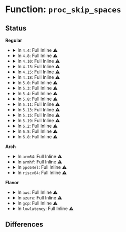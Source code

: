# Function: <code>proc_skip_spaces</code>

## Status
<b>Regular</b>
<ul>
<li>
<details>
<summary>In <code>4.4</code>: Full Inline ⚠️</summary>

**Collision:** Unique Static

**Inline:** Full

**Transformation:** False

**Instances:**

```
In kernel/sysctl.c (ffffffff810882ea)
Location: kernel/sysctl.c:1914
Inline: True
Inline callers:
  - kernel/sysctl.c:__do_proc_doulongvec_minmax
  - kernel/sysctl.c:__do_proc_doulongvec_minmax
  - kernel/sysctl.c:__do_proc_dointvec
  - kernel/sysctl.c:__do_proc_dointvec
```
</details>
</li>
<li>
<details>
<summary>In <code>4.8</code>: Full Inline ⚠️</summary>

**Collision:** Unique Static

**Inline:** Full

**Transformation:** False

**Instances:**

```
In kernel/sysctl.c (ffffffff8108bb2e)
Location: kernel/sysctl.c:2034
Inline: True
Inline callers:
  - kernel/sysctl.c:__do_proc_doulongvec_minmax
  - kernel/sysctl.c:__do_proc_doulongvec_minmax
  - kernel/sysctl.c:__do_proc_dointvec
  - kernel/sysctl.c:__do_proc_dointvec
```
</details>
</li>
<li>
<details>
<summary>In <code>4.10</code>: Full Inline ⚠️</summary>

**Collision:** Unique Static

**Inline:** Full

**Transformation:** False

**Instances:**

```
In kernel/sysctl.c (ffffffff81090a81)
Location: kernel/sysctl.c:2019
Inline: True
Inline callers:
  - kernel/sysctl.c:__do_proc_doulongvec_minmax
  - kernel/sysctl.c:__do_proc_doulongvec_minmax
  - kernel/sysctl.c:__do_proc_dointvec
  - kernel/sysctl.c:__do_proc_dointvec
```
</details>
</li>
<li>
<details>
<summary>In <code>4.13</code>: Full Inline ⚠️</summary>

**Collision:** Unique Static

**Inline:** Full

**Transformation:** False

**Instances:**

```
In kernel/sysctl.c (ffffffff8108d1ea)
Location: kernel/sysctl.c:2043
Inline: True
Inline callers:
  - kernel/sysctl.c:__do_proc_doulongvec_minmax
  - kernel/sysctl.c:__do_proc_doulongvec_minmax
  - kernel/sysctl.c:__do_proc_douintvec
  - kernel/sysctl.c:__do_proc_douintvec
  - kernel/sysctl.c:__do_proc_dointvec
  - kernel/sysctl.c:__do_proc_dointvec
```
</details>
</li>
<li>
<details>
<summary>In <code>4.15</code>: Full Inline ⚠️</summary>

**Collision:** Unique Static

**Inline:** Full

**Transformation:** False

**Instances:**

```
In kernel/sysctl.c (ffffffff81094b0a)
Location: kernel/sysctl.c:2035
Inline: True
Inline callers:
  - kernel/sysctl.c:__do_proc_doulongvec_minmax
  - kernel/sysctl.c:__do_proc_doulongvec_minmax
  - kernel/sysctl.c:__do_proc_douintvec
  - kernel/sysctl.c:__do_proc_douintvec
  - kernel/sysctl.c:__do_proc_dointvec
  - kernel/sysctl.c:__do_proc_dointvec
```
</details>
</li>
<li>
<details>
<summary>In <code>4.18</code>: Full Inline ⚠️</summary>

**Collision:** Unique Static

**Inline:** Full

**Transformation:** False

**Instances:**

```
In kernel/sysctl.c (ffffffff8109847f)
Location: kernel/sysctl.c:2040
Inline: True
Inline callers:
  - kernel/sysctl.c:__do_proc_doulongvec_minmax
  - kernel/sysctl.c:__do_proc_doulongvec_minmax
  - kernel/sysctl.c:__do_proc_douintvec
  - kernel/sysctl.c:__do_proc_douintvec
  - kernel/sysctl.c:__do_proc_dointvec
  - kernel/sysctl.c:__do_proc_dointvec
```
</details>
</li>
<li>
<details>
<summary>In <code>5.0</code>: Full Inline ⚠️</summary>

**Collision:** Unique Static

**Inline:** Full

**Transformation:** False

**Instances:**

```
In kernel/sysctl.c (ffffffff810a07a2)
Location: kernel/sysctl.c:2088
Inline: True
Inline callers:
  - kernel/sysctl.c:__do_proc_doulongvec_minmax
  - kernel/sysctl.c:__do_proc_doulongvec_minmax
  - kernel/sysctl.c:__do_proc_douintvec
  - kernel/sysctl.c:__do_proc_douintvec
  - kernel/sysctl.c:__do_proc_dointvec
  - kernel/sysctl.c:__do_proc_dointvec
```
</details>
</li>
<li>
<details>
<summary>In <code>5.3</code>: Full Inline ⚠️</summary>

**Collision:** Unique Static

**Inline:** Full

**Transformation:** False

**Instances:**

```
In kernel/sysctl.c (ffffffff810a50c6)
Location: kernel/sysctl.c:2138
Inline: True
Inline callers:
  - kernel/sysctl.c:__do_proc_doulongvec_minmax
  - kernel/sysctl.c:__do_proc_doulongvec_minmax
  - kernel/sysctl.c:__do_proc_douintvec
  - kernel/sysctl.c:__do_proc_douintvec
  - kernel/sysctl.c:__do_proc_dointvec
  - kernel/sysctl.c:__do_proc_dointvec
```
</details>
</li>
<li>
<details>
<summary>In <code>5.4</code>: Full Inline ⚠️</summary>

**Collision:** Unique Static

**Inline:** Full

**Transformation:** False

**Instances:**

```
In kernel/sysctl.c (ffffffff810ab6a6)
Location: kernel/sysctl.c:2140
Inline: True
Inline callers:
  - kernel/sysctl.c:__do_proc_doulongvec_minmax
  - kernel/sysctl.c:__do_proc_doulongvec_minmax
  - kernel/sysctl.c:__do_proc_douintvec
  - kernel/sysctl.c:__do_proc_douintvec
  - kernel/sysctl.c:__do_proc_dointvec
  - kernel/sysctl.c:__do_proc_dointvec
```
</details>
</li>
<li>
<details>
<summary>In <code>5.8</code>: Full Inline ⚠️</summary>

**Collision:** Unique Static

**Inline:** Full

**Transformation:** False

**Instances:**

```
In kernel/sysctl.c (ffffffff810b2cfa)
Location: kernel/sysctl.c:369
Inline: True
Inline callers:
  - kernel/sysctl.c:__do_proc_doulongvec_minmax
  - kernel/sysctl.c:__do_proc_doulongvec_minmax
  - kernel/sysctl.c:do_proc_douintvec_w
  - kernel/sysctl.c:do_proc_douintvec_w
  - kernel/sysctl.c:__do_proc_dointvec
  - kernel/sysctl.c:__do_proc_dointvec
```
</details>
</li>
<li>
<details>
<summary>In <code>5.11</code>: Full Inline ⚠️</summary>

**Collision:** Unique Static

**Inline:** Full

**Transformation:** False

**Instances:**

```
In kernel/sysctl.c (ffffffff810ae52a)
Location: kernel/sysctl.c:368
Inline: True
Inline callers:
  - kernel/sysctl.c:__do_proc_doulongvec_minmax
  - kernel/sysctl.c:__do_proc_doulongvec_minmax
  - kernel/sysctl.c:do_proc_douintvec_w
  - kernel/sysctl.c:do_proc_douintvec_w
  - kernel/sysctl.c:__do_proc_dointvec
  - kernel/sysctl.c:__do_proc_dointvec
```
</details>
</li>
<li>
<details>
<summary>In <code>5.13</code>: Full Inline ⚠️</summary>

**Collision:** Unique Static

**Inline:** Full

**Transformation:** False

**Instances:**

```
In kernel/sysctl.c (ffffffff810af4ad)
Location: kernel/sysctl.c:380
Inline: True
Inline callers:
  - kernel/sysctl.c:__do_proc_doulongvec_minmax
  - kernel/sysctl.c:__do_proc_doulongvec_minmax
  - kernel/sysctl.c:__do_proc_douintvec
  - kernel/sysctl.c:__do_proc_douintvec
  - kernel/sysctl.c:__do_proc_dointvec
  - kernel/sysctl.c:__do_proc_dointvec
```
</details>
</li>
<li>
<details>
<summary>In <code>5.15</code>: Full Inline ⚠️</summary>

**Collision:** Unique Static

**Inline:** Full

**Transformation:** False

**Instances:**

```
In kernel/sysctl.c (ffffffff810c1dfd)
Location: kernel/sysctl.c:389
Inline: True
Inline callers:
  - kernel/sysctl.c:__do_proc_doulongvec_minmax
  - kernel/sysctl.c:__do_proc_doulongvec_minmax
  - kernel/sysctl.c:__do_proc_douintvec
  - kernel/sysctl.c:__do_proc_douintvec
  - kernel/sysctl.c:__do_proc_dointvec
  - kernel/sysctl.c:__do_proc_dointvec
```
</details>
</li>
<li>
<details>
<summary>In <code>5.19</code>: Full Inline ⚠️</summary>

**Collision:** Unique Static

**Inline:** Full

**Transformation:** False

**Instances:**

```
In kernel/sysctl.c (ffffffff810d9502)
Location: kernel/sysctl.c:269
Inline: True
Inline callers:
  - kernel/sysctl.c:__do_proc_doulongvec_minmax
  - kernel/sysctl.c:__do_proc_doulongvec_minmax
  - kernel/sysctl.c:__do_proc_douintvec
  - kernel/sysctl.c:__do_proc_douintvec
  - kernel/sysctl.c:__do_proc_dointvec
  - kernel/sysctl.c:__do_proc_dointvec
```
</details>
</li>
<li>
<details>
<summary>In <code>6.2</code>: Full Inline ⚠️</summary>

**Collision:** Unique Static

**Inline:** Full

**Transformation:** False

**Instances:**

```
In kernel/sysctl.c (ffffffff810f84ea)
Location: kernel/sysctl.c:271
Inline: True
Inline callers:
  - kernel/sysctl.c:__do_proc_doulongvec_minmax
  - kernel/sysctl.c:__do_proc_doulongvec_minmax
  - kernel/sysctl.c:__do_proc_douintvec
  - kernel/sysctl.c:__do_proc_dointvec
  - kernel/sysctl.c:__do_proc_dointvec
```
</details>
</li>
<li>
<details>
<summary>In <code>6.5</code>: Full Inline ⚠️</summary>

**Collision:** Unique Static

**Inline:** Full

**Transformation:** False

**Instances:**

```
In kernel/sysctl.c (ffffffff811048dd)
Location: kernel/sysctl.c:270
Inline: True
Inline callers:
  - kernel/sysctl.c:__do_proc_doulongvec_minmax
  - kernel/sysctl.c:__do_proc_doulongvec_minmax
  - kernel/sysctl.c:__do_proc_douintvec
  - kernel/sysctl.c:__do_proc_dointvec
  - kernel/sysctl.c:__do_proc_dointvec
```
</details>
</li>
<li>
<details>
<summary>In <code>6.8</code>: Full Inline ⚠️</summary>

**Collision:** Unique Static

**Inline:** Full

**Transformation:** False

**Instances:**

```
In kernel/sysctl.c (ffffffff8110e22d)
Location: kernel/sysctl.c:270
Inline: True
Inline callers:
  - kernel/sysctl.c:__do_proc_doulongvec_minmax
  - kernel/sysctl.c:__do_proc_doulongvec_minmax
  - kernel/sysctl.c:__do_proc_douintvec
  - kernel/sysctl.c:__do_proc_dointvec
  - kernel/sysctl.c:__do_proc_dointvec
```
</details>
</li>
</ul>
<b>Arch</b>
<ul>
<li>
<details>
<summary>In <code>arm64</code>: Full Inline ⚠️</summary>

**Collision:** Unique Static

**Inline:** Full

**Transformation:** False

**Instances:**

```
In kernel/sysctl.c (ffff800010103e98)
Location: kernel/sysctl.c:2140
Inline: True
Inline callers:
  - kernel/sysctl.c:__do_proc_doulongvec_minmax
  - kernel/sysctl.c:__do_proc_doulongvec_minmax
  - kernel/sysctl.c:__do_proc_douintvec
  - kernel/sysctl.c:__do_proc_douintvec
  - kernel/sysctl.c:__do_proc_dointvec
  - kernel/sysctl.c:__do_proc_dointvec
```
</details>
</li>
<li>
<details>
<summary>In <code>armhf</code>: Full Inline ⚠️</summary>

**Collision:** Unique Static

**Inline:** Full

**Transformation:** False

**Instances:**

```
In kernel/sysctl.c (c035fefc)
Location: kernel/sysctl.c:2140
Inline: True
Inline callers:
  - kernel/sysctl.c:__do_proc_doulongvec_minmax
  - kernel/sysctl.c:__do_proc_doulongvec_minmax
  - kernel/sysctl.c:__do_proc_douintvec
  - kernel/sysctl.c:__do_proc_douintvec
  - kernel/sysctl.c:__do_proc_dointvec
  - kernel/sysctl.c:__do_proc_dointvec
```
</details>
</li>
<li>
<details>
<summary>In <code>ppc64el</code>: Full Inline ⚠️</summary>

**Collision:** Unique Static

**Inline:** Full

**Transformation:** False

**Instances:**

```
In kernel/sysctl.c (c00000000014be60)
Location: kernel/sysctl.c:2140
Inline: True
Inline callers:
  - kernel/sysctl.c:__do_proc_doulongvec_minmax
  - kernel/sysctl.c:__do_proc_doulongvec_minmax
  - kernel/sysctl.c:__do_proc_douintvec
  - kernel/sysctl.c:__do_proc_douintvec
  - kernel/sysctl.c:__do_proc_dointvec
  - kernel/sysctl.c:__do_proc_dointvec
```
</details>
</li>
<li>
<details>
<summary>In <code>riscv64</code>: Full Inline ⚠️</summary>

**Collision:** Unique Static

**Inline:** Full

**Transformation:** False

**Instances:**

```
In kernel/sysctl.c (ffffffe0000c9d64)
Location: kernel/sysctl.c:2140
Inline: True
Inline callers:
  - kernel/sysctl.c:__do_proc_doulongvec_minmax
  - kernel/sysctl.c:__do_proc_doulongvec_minmax
  - kernel/sysctl.c:__do_proc_douintvec
  - kernel/sysctl.c:__do_proc_douintvec
  - kernel/sysctl.c:__do_proc_dointvec
  - kernel/sysctl.c:__do_proc_dointvec
```
</details>
</li>
</ul>
<b>Flavor</b>
<ul>
<li>
<details>
<summary>In <code>aws</code>: Full Inline ⚠️</summary>

**Collision:** Unique Static

**Inline:** Full

**Transformation:** False

**Instances:**

```
In kernel/sysctl.c (ffffffff810a4fc6)
Location: kernel/sysctl.c:2140
Inline: True
Inline callers:
  - kernel/sysctl.c:__do_proc_doulongvec_minmax
  - kernel/sysctl.c:__do_proc_doulongvec_minmax
  - kernel/sysctl.c:__do_proc_douintvec
  - kernel/sysctl.c:__do_proc_douintvec
  - kernel/sysctl.c:__do_proc_dointvec
  - kernel/sysctl.c:__do_proc_dointvec
```
</details>
</li>
<li>
<details>
<summary>In <code>azure</code>: Full Inline ⚠️</summary>

**Collision:** Unique Static

**Inline:** Full

**Transformation:** False

**Instances:**

```
In kernel/sysctl.c (ffffffff810939a6)
Location: kernel/sysctl.c:2140
Inline: True
Inline callers:
  - kernel/sysctl.c:__do_proc_doulongvec_minmax
  - kernel/sysctl.c:__do_proc_doulongvec_minmax
  - kernel/sysctl.c:__do_proc_douintvec
  - kernel/sysctl.c:__do_proc_douintvec
  - kernel/sysctl.c:__do_proc_dointvec
  - kernel/sysctl.c:__do_proc_dointvec
```
</details>
</li>
<li>
<details>
<summary>In <code>gcp</code>: Full Inline ⚠️</summary>

**Collision:** Unique Static

**Inline:** Full

**Transformation:** False

**Instances:**

```
In kernel/sysctl.c (ffffffff810a4f76)
Location: kernel/sysctl.c:2140
Inline: True
Inline callers:
  - kernel/sysctl.c:__do_proc_doulongvec_minmax
  - kernel/sysctl.c:__do_proc_doulongvec_minmax
  - kernel/sysctl.c:__do_proc_douintvec
  - kernel/sysctl.c:__do_proc_douintvec
  - kernel/sysctl.c:__do_proc_dointvec
  - kernel/sysctl.c:__do_proc_dointvec
```
</details>
</li>
<li>
<details>
<summary>In <code>lowlatency</code>: Full Inline ⚠️</summary>

**Collision:** Unique Static

**Inline:** Full

**Transformation:** False

**Instances:**

```
In kernel/sysctl.c (ffffffff810ad036)
Location: kernel/sysctl.c:2140
Inline: True
Inline callers:
  - kernel/sysctl.c:__do_proc_doulongvec_minmax
  - kernel/sysctl.c:__do_proc_doulongvec_minmax
  - kernel/sysctl.c:__do_proc_douintvec
  - kernel/sysctl.c:__do_proc_douintvec
  - kernel/sysctl.c:__do_proc_dointvec
  - kernel/sysctl.c:__do_proc_dointvec
```
</details>
</li>
</ul>

## Differences

